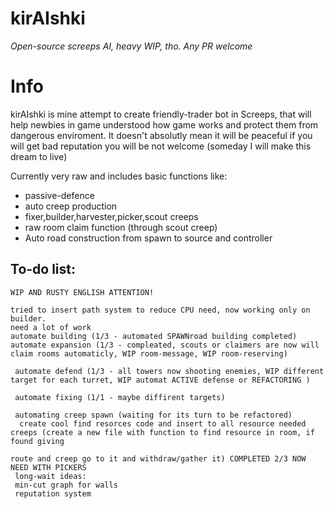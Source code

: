 # kirAIshki
*Open-source screeps AI, heavy WIP, tho.*
*Any PR welcome*

# Info
kirAIshki is mine attempt to create friendly-trader bot in Screeps, that will help newbies in game understood how game works and protect them from dangerous enviroment.
It doesn't absolutly mean it will be peaceful if you will get bad reputation you will be not welcome (someday I will make this dream to live)

Currently very raw and includes basic functions like:
* passive-defence
* auto creep production
* fixer,builder,harvester,picker,scout creeps
* raw room claim function (through scout creep)
* Auto road construction from spawn to source and controller


To-do list:
--
    WIP AND RUSTY ENGLISH ATTENTION!
    
    tried to insert path system to reduce CPU need, now working only on builder.
    need a lot of work
    automate building (1/3 - automated SPAWNroad building completed)
    automate expansion (1/3 - compleated, scouts or claimers are now will claim rooms automaticly, WIP room-message, WIP room-reserving)
 
     automate defend (1/3 - all towers now shooting enemies, WIP different target for each turret, WIP automat ACTIVE defense or REFACTORING )

     automate fixing (1/1 - maybe diffirent targets)

     automating creep spawn (waiting for its turn to be refactored)
      create cool find resorces code and insert to all resource needed creeps (create a new file with function to find resource in room, if found giving
                                                                              route and creep go to it and withdraw/gather it) COMPLETED 2/3 NOW NEED WITH PICKERS
     long-wait ideas:
     min-cut graph for walls
     reputation system
